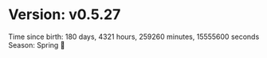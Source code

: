 # Version: v0.5.27
Time since birth: 180 days, 4321 hours, 259260 minutes, 15555600 seconds
Season: Spring 🌸
